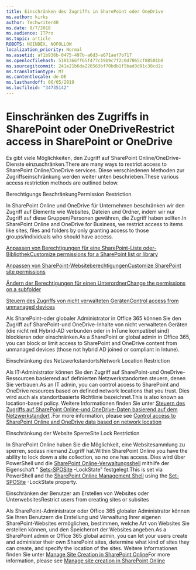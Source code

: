 ```yaml
---
title: Einschränken des Zugriffs in SharePoint oder OneDrive
ms.author: kirks
author: Techwriter40
ms.date: 8/7/2018
ms.audience: ITPro
ms.topic: article
ROBOTS: NOINDEX, NOFOLLOW
localization_priority: Normal
ms.assetid: af1b936b-0475-497b-a6d3-e671aef7b717
ms.openlocfilehash: 5101366ff65f477c19b9c7f2c0d7065cf88501b0
ms.sourcegitcommit: 241e21b6da226563bf70bdb1f5bad3d91c38cd2c
ms.translationtype: MT
ms.contentlocale: de-DE
ms.lasthandoff: 06/05/2019
ms.locfileid: "34735142"
---
```

# <a name="restrict-access-in-sharepoint-or-onedrive"></a><span data-ttu-id="69485-102">Einschränken des Zugriffs in SharePoint oder OneDrive</span><span class="sxs-lookup"><span data-stu-id="69485-102">Restrict access in SharePoint or OneDrive</span></span>

<span data-ttu-id="69485-103">Es gibt viele Möglichkeiten, den Zugriff auf SharePoint Online/OneDrive-Dienste einzuschränken.</span><span class="sxs-lookup"><span data-stu-id="69485-103">There are many ways to restrict access to SharePoint Online/OneDrive services.</span></span> <span data-ttu-id="69485-104">Diese verschiedenen Methoden zur Zugriffseinschränkung werden weiter unten beschrieben.</span><span class="sxs-lookup"><span data-stu-id="69485-104">These various access restriction methods are outlined below.</span></span> 

<span data-ttu-id="69485-105">Berechtigungs Beschränkung</span><span class="sxs-lookup"><span data-stu-id="69485-105">Permission Restriction</span></span>

<span data-ttu-id="69485-106">In SharePoint Online und OneDrive für Unternehmen beschränken wir den Zugriff auf Elemente wie Websites, Dateien und Ordner, indem wir nur Zugriff auf diese Gruppen/Personen gewähren, die Zugriff haben sollten.</span><span class="sxs-lookup"><span data-stu-id="69485-106">In SharePoint Online and OneDrive for Business, we restrict access to items like sites, files and folders by only granting access to those groups/individuals who should have access.</span></span>

[<span data-ttu-id="69485-107">Anpassen von Berechtigungen für eine SharePoint-Liste oder-Bibliothek</span><span class="sxs-lookup"><span data-stu-id="69485-107">Customize permissions for a SharePoint list or library</span></span>](https://support.office.com/en-us/article/Customize-permissions-for-a-SharePoint-list-or-library-02d770f3-59eb-4910-a608-5f84cc297782)

[<span data-ttu-id="69485-108">Anpassen von SharePoint-Websiteberechtigungen</span><span class="sxs-lookup"><span data-stu-id="69485-108">Customize SharePoint site permissions</span></span>](https://docs.microsoft.com/en-us/sharepoint/customize-sharepoint-site-permissions)

[<span data-ttu-id="69485-109">Ändern der Berechtigungen für einen Unterordner</span><span class="sxs-lookup"><span data-stu-id="69485-109">Change the permissions on a subfolder</span></span>](https://support.office.com/en-us/article/Change-the-permissions-on-a-subfolder-5427BD7C-F20A-4F75-8CF2-5359DD45A1A6)

[<span data-ttu-id="69485-110">Steuern des Zugriffs von nicht verwalteten Geräten</span><span class="sxs-lookup"><span data-stu-id="69485-110">Control access from unmanaged devices</span></span>](https://docs.microsoft.com/en-us/sharepoint/control-access-from-unmanaged-devices)

<span data-ttu-id="69485-111">Als SharePoint-oder globaler Administrator in Office 365 können Sie den Zugriff auf SharePoint-und OneDrive-Inhalte von nicht verwalteten Geräten (die nicht mit Hybrid-AD verbunden oder in InTune kompatibel sind) blockieren oder einschränken.</span><span class="sxs-lookup"><span data-stu-id="69485-111">As a SharePoint or global admin in Office 365, you can block or limit access to SharePoint and OneDrive content from unmanaged devices (those not hybrid AD joined or compliant in Intune).</span></span>

<span data-ttu-id="69485-112">Einschränkung des Netzwerkstandorts</span><span class="sxs-lookup"><span data-stu-id="69485-112">Network Location Restriction</span></span>

<span data-ttu-id="69485-113">Als IT-Administrator können Sie den Zugriff auf SharePoint-und OneDrive-Ressourcen basierend auf definierten Netzwerkstandorten steuern, denen Sie vertrauen.</span><span class="sxs-lookup"><span data-stu-id="69485-113">As an IT admin, you can control access to SharePoint and OneDrive resources based on defined network locations that you trust.</span></span> <span data-ttu-id="69485-114">Dies wird auch als standortbasierte Richtlinie bezeichnet.</span><span class="sxs-lookup"><span data-stu-id="69485-114">This is also known as location-based policy.</span></span> <span data-ttu-id="69485-115">Weitere Informationen finden Sie unter [Steuern des Zugriffs auf SharePoint Online-und OneDrive-Daten basierend auf dem Netzwerkstandort](https://docs.microsoft.com/en-us/sharepoint/control-access-based-on-network-location) .</span><span class="sxs-lookup"><span data-stu-id="69485-115">For more information, please see [Control access to SharePoint Online and OneDrive data based on network location](https://docs.microsoft.com/en-us/sharepoint/control-access-based-on-network-location)</span></span>

<span data-ttu-id="69485-116">Einschränkung der Website Sperre</span><span class="sxs-lookup"><span data-stu-id="69485-116">Site Lock Restriction</span></span> 

<span data-ttu-id="69485-117">In SharePoint Online haben Sie die Möglichkeit, eine Websitesammlung zu sperren, sodass niemand Zugriff hat.</span><span class="sxs-lookup"><span data-stu-id="69485-117">Within SharePoint Online you have the ability to lock down a site collection, so no one has access.</span></span> <span data-ttu-id="69485-118">Dies wird über PowerShell und die [SharePoint Online-Verwaltungsshell](https://docs.microsoft.com/en-us/powershell/sharepoint/sharepoint-online/connect-sharepoint-online?view=sharepoint-ps) mithilfe der Eigenschaft " [Sets-SPOSite](https://docs.microsoft.com/en-us/powershell/module/sharepoint-online/set-sposite?view=sharepoint-ps) -LockState" festgelegt.</span><span class="sxs-lookup"><span data-stu-id="69485-118">This is set via PowerShell and the [SharePoint Online Management Shell](https://docs.microsoft.com/en-us/powershell/sharepoint/sharepoint-online/connect-sharepoint-online?view=sharepoint-ps) using the [Set-SPOSite](https://docs.microsoft.com/en-us/powershell/module/sharepoint-online/set-sposite?view=sharepoint-ps) -LockState property.</span></span>

<span data-ttu-id="69485-119">Einschränken der Benutzer am Erstellen von Websites oder Unterwebsites</span><span class="sxs-lookup"><span data-stu-id="69485-119">Restrict users from creating sites or subsites</span></span>

<span data-ttu-id="69485-120">Als SharePoint-Administrator oder Office 365 globaler Administrator können Sie Ihren Benutzern die Erstellung und Verwaltung Ihrer eigenen SharePoint-Websites ermöglichen, bestimmen, welche Art von Websites Sie erstellen können, und den Speicherort der Websites angeben.</span><span class="sxs-lookup"><span data-stu-id="69485-120">As a SharePoint admin or Office 365 global admin, you can let your users create and administer their own SharePoint sites, determine what kind of sites they can create, and specify the location of the sites.</span></span> <span data-ttu-id="69485-121">Weitere Informationen finden Sie unter [Manage Site Creation in SharePoint Online](https://docs.microsoft.com/en-us/sharepoint/manage-site-creation)</span><span class="sxs-lookup"><span data-stu-id="69485-121">For more information, please see [Manage site creation in SharePoint Online](https://docs.microsoft.com/en-us/sharepoint/manage-site-creation)</span></span>

